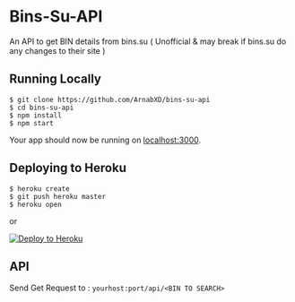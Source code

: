 # Bins-Su-API
An API to get BIN details from bins.su ( Unofficial &amp; may break if bins.su do any changes to their site )

## Running Locally

```
$ git clone https://github.com/ArnabXD/bins-su-api
$ cd bins-su-api
$ npm install
$ npm start
```

Your app should now be running on [localhost:3000](http://localhost:3000/).

## Deploying to Heroku

```
$ heroku create
$ git push heroku master
$ heroku open
```
or

[![Deploy to Heroku](https://www.herokucdn.com/deploy/button.png)](https://heroku.com/deploy)

## API

Send Get Request to : `yourhost:port/api/<BIN TO SEARCH>`
